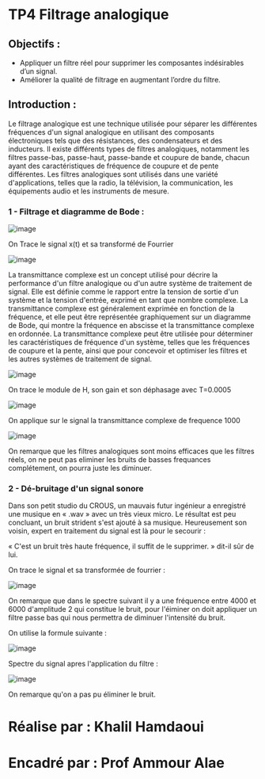 # TP4 Filtrage analogique 


## Objectifs :
- Appliquer un filtre réel pour supprimer les composantes indésirables d’un signal.
- Améliorer la qualité de filtrage en augmentant l’ordre du filtre.

## Introduction :

Le filtrage analogique est une technique utilisée pour séparer les différentes fréquences d'un signal analogique en utilisant des composants électroniques tels que des résistances, des condensateurs et des inducteurs. Il existe différents types de filtres analogiques, notamment les filtres passe-bas, passe-haut, passe-bande et coupure de bande, chacun ayant des caractéristiques de fréquence de coupure et de pente différentes. Les filtres analogiques sont utilisés dans une variété d'applications, telles que la radio, la télévision, la communication, les équipements audio et les instruments de mesure.

### 1 - Filtrage et diagramme de Bode : 

![image](https://user-images.githubusercontent.com/98362303/214366581-2451c7ce-9d78-43dd-89a4-2599fd869018.png)


On Trace le signal x(t) et sa transformé de Fourrier

![image](https://user-images.githubusercontent.com/98362303/214366674-7c204fa2-ca66-430d-b6c3-f0a534c2fc27.png)



La transmittance complexe est un concept utilisé pour décrire la performance d'un filtre analogique ou d'un autre système de traitement de signal. Elle est définie comme le rapport entre la tension de sortie d'un système et la tension d'entrée, exprimé en tant que nombre complexe. La transmittance complexe est généralement exprimée en fonction de la fréquence, et elle peut être représentée graphiquement sur un diagramme de Bode, qui montre la fréquence en abscisse et la transmittance complexe en ordonnée. La transmittance complexe peut être utilisée pour déterminer les caractéristiques de fréquence d'un système, telles que les fréquences de coupure et la pente, ainsi que pour concevoir et optimiser les filtres et les autres systèmes de traitement de signal.

![image](https://user-images.githubusercontent.com/98362303/214366970-f0ed0fc4-3cf2-47a6-94ca-47a285e85120.png)

On trace le module de H, son gain et son déphasage avec T=0.0005

![image](https://user-images.githubusercontent.com/98362303/214367263-9ab4ae6a-3803-49f3-a475-7e27c2192494.png)


On applique sur le signal la transmittance complexe de frequence 1000

![image](https://user-images.githubusercontent.com/98362303/214369937-a437a229-3816-4ea9-ae1a-8e74ecab66f1.png)

On remarque que les filtres analogiques sont moins efficaces que les filtres réels, on ne peut pas eliminer les bruits de basses frequances complétement, on pourra juste les diminuer.



### 2 - Dé-bruitage d'un signal sonore

Dans son petit studio du CROUS, un mauvais futur ingénieur a enregistré une
musique en « .wav » avec un très vieux micro. Le résultat est peu concluant, un bruit
strident s'est ajouté à sa musique. Heureusement son voisin, expert en traitement du
signal est là pour le secourir : 

« C'est un bruit très haute fréquence, il suffit de le supprimer. » dit-il sûr de lui.


On trace le signal et sa transformée de fourrier : 

![image](https://user-images.githubusercontent.com/98362303/214370535-1e4c823b-d2f0-407c-a6fb-e7560f51d435.png)

On remarque que dans le spectre suivant il y a une fréquence entre 4000 et 6000 d'amplitude 2 qui constitue le bruit, pour l'éiminer on doit appliquer un 
filtre passe bas qui nous permettra de diminuer l'intensité du bruit.

On utilise la formule suivante :

![image](https://user-images.githubusercontent.com/98362303/214371402-9b1fe6b4-aa8a-475a-9bf1-5a7a5a41a8ed.png)

Spectre du signal apres l'application du filtre : 

![image](https://user-images.githubusercontent.com/98362303/214370597-4d021246-7a20-403a-87fe-6a590f67610d.png)

On remarque qu'on a pas pu éliminer le bruit.

















# Réalise par : Khalil Hamdaoui
# Encadré par : Prof Ammour Alae
